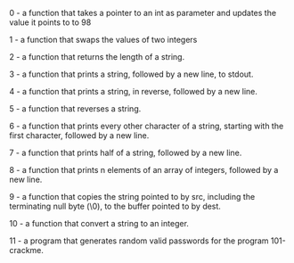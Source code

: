 0 - a function that takes a pointer to an int as parameter and updates the value it points to to 98

1 - a function that swaps the values of two integers

2 - a function that returns the length of a string.

3 - a function that prints a string, followed by a new line, to stdout.

4 - a function that prints a string, in reverse, followed by a new line.

5 - a function that reverses a string.

6 - a function that prints every other character of a string, starting with the first character, followed by a new line.

7 - a function that prints half of a string, followed by a new line.

8 - a function that prints n elements of an array of integers, followed by a new line.

9 - a function that copies the string pointed to by src, including the terminating null byte (\0), to the buffer pointed to by dest.

10 - a function that convert a string to an integer.

11 - a program that generates random valid passwords for the program 101-crackme.
